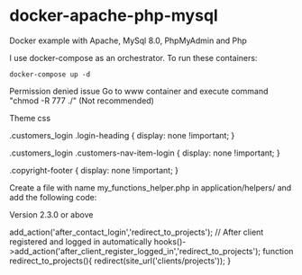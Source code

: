# docker-apache-php-mysql

Docker example with Apache, MySql 8.0, PhpMyAdmin and Php

I use docker-compose as an orchestrator. To run these containers:

```
docker-compose up -d
```
Permission denied issue
Go to www container and execute command "chmod -R 777 ./" (Not recommended)

Theme css

.customers_login .login-heading {
   display: none !important;
}

.customers_login .customers-nav-item-login {
   display: none !important;
}

.copyright-footer {
   display: none !important;
}
	
	
Create a file with name my_functions_helper.php in application/helpers/ and add the following code:

Version 2.3.0 or above
<?php

// After contact login from the login form
hooks()->add_action('after_contact_login','redirect_to_projects');
// After client registered and logged in automatically
hooks()->add_action('after_client_register_logged_in','redirect_to_projects');

function redirect_to_projects(){
redirect(site_url('clients/projects'));
}